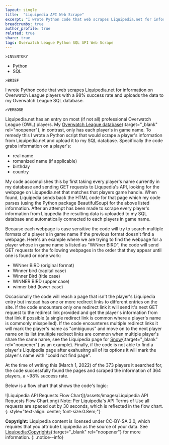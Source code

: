 ```yaml
---
layout: single
title:  "Liquipedia API Web Scrape"
excerpt: "I wrote Python code that web scrapes Liquipedia.net for information on Overwatch League players with a 98% success rate and uploads the data to my Overwatch League SQL database."
breadcrumbs: true
author_profile: true
related: true
share: true
tags: Overwatch League Python SQL API Web Scrape
---
```


```
>INVENTORY
```
- Python
- SQL

```
>BRIEF
```
  I wrote Python code that web scrapes Liquipedia.net for information on Overwatch League players with a 98% success rate and uploads the data to my Overwatch League SQL database.
  
```
>VERBOSE
```
  Liquipedia.net has an entry on most (if not all) professional Overwatch League (OWL) players. My [Overwatch League database](/overwatch-league-data-cleanup/){:target="_blank" rel="noopener"}, in contrast, only has each player's in game name. To remedy this I wrote a Python script that would scrape a player's information from Liquipedia.net and upload it to my SQL database. Specifically the code grabs information on a player's:
  - real name 
  - romanized name (if applicable)
  - birthday
  - country
  
  My code accomplishes this by first taking every player's name currently in my database and sending GET requests to Liqupedia's API, looking for the webpage on Liqupedia.net that matches that players game handle. When found, Liquipedia sends back the HTML code for that page which my code parses (using the Python package BeautifulSoup) for the above listed information. After an attempt has been made to scrape every player's information from Liqupedia the resulting data is uploaded to my SQL database and automatically connected to each players in game name.
  
  Because each webpage is case sensitive the code will try to search multiple formats of a player's in game name if the previous format doesn't find a webpage. Here's an example where we are trying to find the webpage for a player whose in game name is listed as "WiNner BIRD", the code will send GET requests for the following webpages in the order that they appear until one is found or none work:
  - WiNner BIRD (original format)
  - Winner bird (capital case)
  - Winner Bird (title case)
  - WINNER BIRD (upper case)
  - winner bird (lower case)
  
  Occasionally the code will reach a page that isn't the player's Liquipedia entry but instead has one or more redirect links to different entries on the site. If the code encounters only one redirect link it will send it's next GET request to the redirect link provided and get the player's information from that link if possible (a single redirect link is common where a player's name is commonly misspelled). If the code encounteres multiple redirect links it will mark the player's name as "ambiguous" and move on to the next player name on its list (multiple redirect links are common when multiple player's share the same name, see the Liquipedia page for [Snow](https://liquipedia.net/overwatch/Snow){:target="_blank" rel="noopener"} as an example). Finally, if the code is not able to find a player's Liquipedia page after exahusitng all of its options it will mark the player's name with "could not find page".
  
  At the time of writing this (March 1, 2022) of the 373 players it searched for, the code successfully found the pages and scraped the information of 364 players, a ~98% success rate.
  
  Below is a flow chart that shows the code's logic:
  
![Liquipedia API Requests Flow Chart](/assets/images/Liquipedia API Requests Flow Chart.png)
Note: Per Liquipedia's API Terms of Use all requests are spaced out by 30 seconds, which is reflected in the flow chart.{: style="text-align: center; font-size:0.8em;"}

**Copyright:** Liquipedia content is licensed under CC-BY-SA 3.0, which requires that you attribute Liquipedia as the source of your data. See [Liquipedia:Copyrights](https://liquipedia.net/commons/Liquipedia:Copyrights){:target="_blank" rel="noopener"} for more information.
{: .notice--info}
